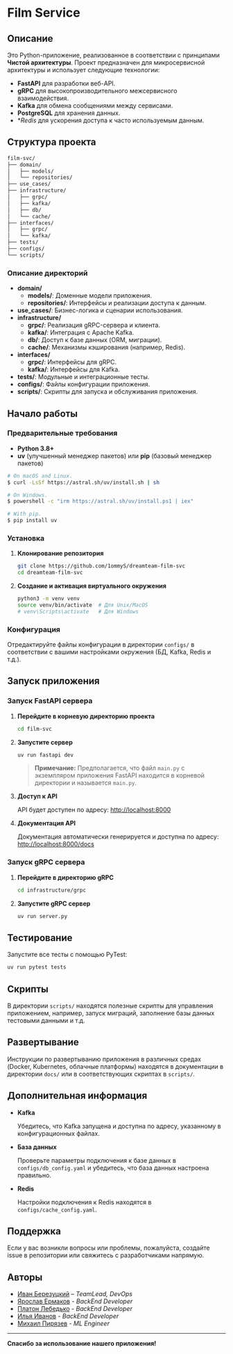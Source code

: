 # Film Service

## Описание

Это Python-приложение, реализованное в соответствии с принципами **Чистой архитектуры**. Проект предназначен для микросервисной архитектуры и использует следующие технологии:

- **FastAPI** для разработки веб-API.
- **gRPC** для высокопроизводительного межсервисного взаимодействия.
- **Kafka** для обмена сообщениями между сервисами.
- **PostgreSQL** для хранения данных.
- **Redis* для ускорения доступа к часто используемым данным.

## Структура проекта

```bash
film-svc/
├── domain/
│   ├── models/
│   └── repositories/
├── use_cases/
├── infrastructure/
│   ├── grpc/
│   ├── kafka/
│   ├── db/
│   └── cache/
├── interfaces/
│   ├── grpc/
│   └── kafka/
├── tests/
├── configs/
└── scripts/
```

### Описание директорий

- **domain/**
  - **models/**: Доменные модели приложения.
  - **repositories/**: Интерфейсы и реализации доступа к данным.
- **use_cases/**: Бизнес-логика и сценарии использования.
- **infrastructure/**
  - **grpc/**: Реализация gRPC-сервера и клиента.
  - **kafka/**: Интеграция с Apache Kafka.
  - **db/**: Доступ к базе данных (ORM, миграции).
  - **cache/**: Механизмы кэширования (например, Redis).
- **interfaces/**
  - **grpc/**: Интерфейсы для gRPC.
  - **kafka/**: Интерфейсы для Kafka.
- **tests/**: Модульные и интеграционные тесты.
- **configs/**: Файлы конфигурации приложения.
- **scripts/**: Скрипты для запуска и обслуживания приложения.

## Начало работы

### Предварительные требования

- **Python 3.8+**
- **uv** (улучшенный менеджер пакетов) или **pip** (базовый менеджер пакетов)
```bash
# On macOS and Linux.
$ curl -LsSf https://astral.sh/uv/install.sh | sh

# On Windows.
$ powershell -c "irm https://astral.sh/uv/install.ps1 | iex"

# With pip.
$ pip install uv
```

### Установка

1. **Клонирование репозитория**

   ```bash
   git clone https://github.com/1ommyS/dreamteam-film-svc
   cd dreamteam-film-svc
   ```

2. **Создание и активация виртуального окружения**

   ```bash
   python3 -m venv venv
   source venv/bin/activate  # Для Unix/MacOS
   # venv\Scripts\activate   # Для Windows
   ```


### Конфигурация

Отредактируйте файлы конфигурации в директории `configs/` в соответствии с вашими настройками окружения (БД, Kafka, Redis и т.д.).

## Запуск приложения

### Запуск FastAPI сервера

1. **Перейдите в корневую директорию проекта**

   ```bash
   cd film-svc
   ```

2. **Запустите сервер**

   ```bash
   uv run fastapi dev
   ```

   > **Примечание:** Предполагается, что файл `main.py` с экземпляром приложения FastAPI находится в корневой директории и называется `main.py`.

3. **Доступ к API**

   API будет доступен по адресу: [http://localhost:8000](http://localhost:8000)

4. **Документация API**

   Документация автоматически генерируется и доступна по адресу: [http://localhost:8000/docs](http://localhost:8000/docs)

### Запуск gRPC сервера

1. **Перейдите в директорию gRPC**

   ```bash
   cd infrastructure/grpc
   ```

2. **Запустите gRPC сервер**

   ```bash
   uv run server.py
   ```

## Тестирование

Запустите все тесты с помощью PyTest:

```bash
uv run pytest tests
```

## Скрипты

В директории `scripts/` находятся полезные скрипты для управления приложением, например, запуск миграций, заполнение базы данных тестовыми данными и т.д.

## Развертывание

Инструкции по развертыванию приложения в различных средах (Docker, Kubernetes, облачные платформы) находятся в документации в директории `docs/` или в соответствующих скриптах в `scripts/`.

## Дополнительная информация

- **Kafka**

  Убедитесь, что Kafka запущена и доступна по адресу, указанному в конфигурационных файлах.

- **База данных**

  Проверьте параметры подключения к базе данных в `configs/db_config.yaml` и убедитесь, что база данных настроена правильно.

- **Redis**

  Настройки подключения к Redis находятся в `configs/cache_config.yaml`.

## Поддержка

Если у вас возникли вопросы или проблемы, пожалуйста, создайте issue в репозитории или свяжитесь с разработчиками напрямую.

## Авторы

- [Иван Березуцкий](https://t.me/fi7in) – *TeamLead, DevOps*
- [Ярослав Ермаков](https://t.me/tasamayaroza) - *BackEnd Developer*
- [Платон Лебедько](https://t.me/Platon_Leb) - *BackEnd Developer*
- [Илья Иванов](https://t.me/Riter44) - *BackEnd Developer*
- [Михаил Пирязев](https://t.me/managerofsnb) - *ML Engineer*

---

**Спасибо за использование нашего приложения!**